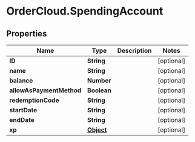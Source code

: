 # OrderCloud.SpendingAccount

## Properties
Name | Type | Description | Notes
------------ | ------------- | ------------- | -------------
**ID** | **String** |  | [optional] 
**name** | **String** |  | [optional] 
**balance** | **Number** |  | [optional] 
**allowAsPaymentMethod** | **Boolean** |  | [optional] 
**redemptionCode** | **String** |  | [optional] 
**startDate** | **String** |  | [optional] 
**endDate** | **String** |  | [optional] 
**xp** | [**Object**](.md) |  | [optional] 


